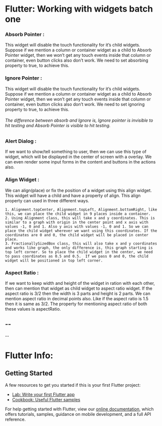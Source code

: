 # Flutter: Working with widgets batch one
### Absorb Pointer : 
This widget will disable the touch functionality for it’s child widgets. Suppose if we mention a column or container widget as a child to Absorb Pointer widget, then we won’t get any touch events inside that column or container, even button clicks also don’t work. We need to set absorbing property to true, to achieve this.

### Ignore Pointer : 
This widget will disable the touch functionality for it’s child widgets. Suppose if we mention a column or container widget as a child to Absorb Pointer widget, then we won’t get any touch events inside that column or container, even button clicks also don’t work. We need to set ignoring property to true, to achieve this.
###### The difference between absorb and Ignore is, Ignore pointer is invisible to hit testing and Absorb Pointer is visible to hit testing.

### Alert Dialog :
If we want to show/tell something to user, then we can use this type of widget, which will be displayed in the center of screen with a overlay. We can even render some input forms in the content and buttons in the actions also.

### Align Widget :
We can align(place) or fix the position of a widget using this align widget. This widget will have a child and have a property of align. This align property can used in three different ways.

    1. Alignment.topCenter, Alignment.topLeft, Alignment.bottomRight, like this, we can place the child widget in 9 places inside a container.
    2. Using Alignment class, this will take x and y coordinates. This is similar to a graph with origin in the center point and x axis with values -1, 0 and 1. Also y axis with values -1, 0 and 1. So we can place the child widget wherever we want using this coordinates. If the coordinates are 0 and 0, the child widget will be placed in center place.
    3. FractionallySizedBox class, this will also take x and y coordinates and works like graph, the only difference is, this graph starting is top left corner. So to place the child widget in the center, we need to pass coordinates as 0.5 and 0.5.  If we pass 0 and 0, the child widget will be positioned in top left corner.

### Aspect Ratio :
If we want to keep width and height of the widget in ration with each other, then can mention that widget as child widget to aspect ratio widget. If the aspect ratio is 3/2 then the width is 3 parts and height is 2 parts. We can mention aspect ratio in decimal points also. Like if the aspect ratio is 1.5 then it is same as 3/2. The property for mentioning aspect ratio of both these values is aspectRatio.


--
--
--
 

# Flutter Info:
## Getting Started

A few resources to get you started if this is your first Flutter project:

- [Lab: Write your first Flutter app](https://flutter.dev/docs/get-started/codelab)
- [Cookbook: Useful Flutter samples](https://flutter.dev/docs/cookbook)

For help getting started with Flutter, view our
[online documentation](https://flutter.dev/docs), which offers tutorials,
samples, guidance on mobile development, and a full API reference.

